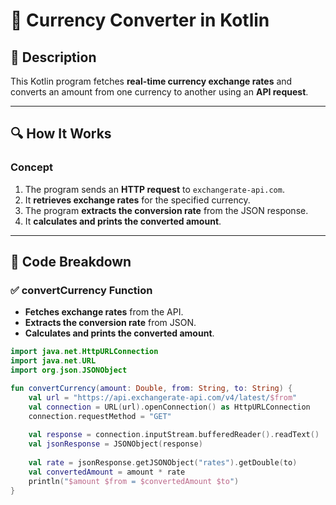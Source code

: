 # 📌 Currency Converter in Kotlin

## 🚀 Description
This Kotlin program fetches **real-time currency exchange rates** and converts an amount from one currency to another using an **API request**.

---

## 🔍 How It Works

### **Concept**
1. The program sends an **HTTP request** to `exchangerate-api.com`.
2. It **retrieves exchange rates** for the specified currency.
3. The program **extracts the conversion rate** from the JSON response.
4. It **calculates and prints the converted amount**.

---

## 📂 Code Breakdown

### ✅ **convertCurrency Function**
- **Fetches exchange rates** from the API.
- **Extracts the conversion rate** from JSON.
- **Calculates and prints the converted amount**.

```kotlin
import java.net.HttpURLConnection
import java.net.URL
import org.json.JSONObject

fun convertCurrency(amount: Double, from: String, to: String) {
    val url = "https://api.exchangerate-api.com/v4/latest/$from"
    val connection = URL(url).openConnection() as HttpURLConnection
    connection.requestMethod = "GET"
    
    val response = connection.inputStream.bufferedReader().readText()
    val jsonResponse = JSONObject(response)
    
    val rate = jsonResponse.getJSONObject("rates").getDouble(to)
    val convertedAmount = amount * rate
    println("$amount $from = $convertedAmount $to")
}
